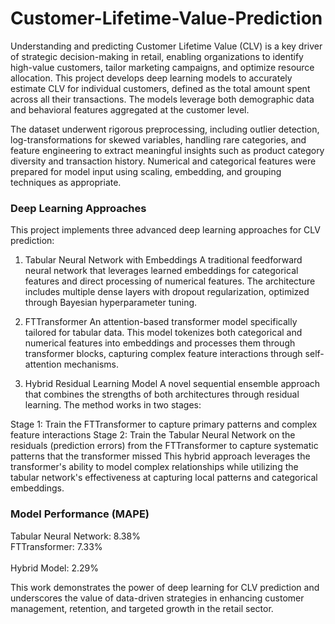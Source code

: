 # Customer-Lifetime-Value-Prediction
Understanding and predicting Customer Lifetime Value (CLV) is a key driver of strategic decision-making in retail, enabling organizations to identify high-value customers, tailor marketing campaigns, and optimize resource allocation. This project develops deep learning models to accurately estimate CLV for individual customers, defined as the total amount spent across all their transactions. The models leverage both demographic data and behavioral features aggregated at the customer level.

The dataset underwent rigorous preprocessing, including outlier detection, log-transformations for skewed variables, handling rare categories, and feature engineering to extract meaningful insights such as product category diversity and transaction history. Numerical and categorical features were prepared for model input using scaling, embedding, and grouping techniques as appropriate.

### Deep Learning Approaches
This project implements three advanced deep learning approaches for CLV prediction:

1. Tabular Neural Network with Embeddings
A traditional feedforward neural network that leverages learned embeddings for categorical features and direct processing of numerical features. The architecture includes multiple dense layers with dropout regularization, optimized through Bayesian hyperparameter tuning.

2. FTTransformer
An attention-based transformer model specifically tailored for tabular data. This model tokenizes both categorical and numerical features into embeddings and processes them through transformer blocks, capturing complex feature interactions through self-attention mechanisms.

3. Hybrid Residual Learning Model
A novel sequential ensemble approach that combines the strengths of both architectures through residual learning. The method works in two stages:

Stage 1: Train the FTTransformer to capture primary patterns and complex feature interactions
Stage 2: Train the Tabular Neural Network on the residuals (prediction errors) from the FTTransformer to capture systematic patterns that the transformer missed
This hybrid approach leverages the transformer's ability to model complex relationships while utilizing the tabular network's effectiveness at capturing local patterns and categorical embeddings.

### Model Performance (MAPE)
Tabular Neural Network: 8.38%<br>
FTTransformer:	7.33%<br>	
Hybrid Model:	2.29%	

This work demonstrates the power of deep learning for CLV prediction and underscores the value of data-driven strategies in enhancing customer management, retention, and targeted growth in the retail sector.
